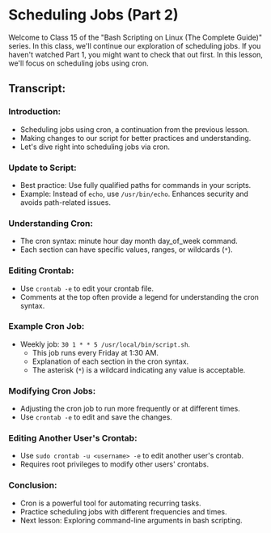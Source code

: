 # Scheduling Jobs (Part 2)

Welcome to Class 15 of the "Bash Scripting on Linux (The Complete Guide)" series. In this class, we'll continue our exploration of scheduling jobs. If you haven't watched Part 1, you might want to check that out first. In this lesson, we'll focus on scheduling jobs using cron.

## Transcript:

### Introduction:
- Scheduling jobs using cron, a continuation from the previous lesson.
- Making changes to our script for better practices and understanding.
- Let's dive right into scheduling jobs via cron.

### Update to Script:
- Best practice: Use fully qualified paths for commands in your scripts.
- Example: Instead of `echo`, use `/usr/bin/echo`. Enhances security and avoids path-related issues.

### Understanding Cron:
- The cron syntax: minute hour day month day_of_week command.
- Each section can have specific values, ranges, or wildcards (`*`).

### Editing Crontab:
- Use `crontab -e` to edit your crontab file.
- Comments at the top often provide a legend for understanding the cron syntax.

### Example Cron Job:
- Weekly job: `30 1 * * 5 /usr/local/bin/script.sh`.
  - This job runs every Friday at 1:30 AM.
  - Explanation of each section in the cron syntax.
  - The asterisk (`*`) is a wildcard indicating any value is acceptable.

### Modifying Cron Jobs:
- Adjusting the cron job to run more frequently or at different times.
- Use `crontab -e` to edit and save the changes.

### Editing Another User's Crontab:
- Use `sudo crontab -u <username> -e` to edit another user's crontab.
- Requires root privileges to modify other users' crontabs.

### Conclusion:
- Cron is a powerful tool for automating recurring tasks.
- Practice scheduling jobs with different frequencies and times.
- Next lesson: Exploring command-line arguments in bash scripting.

